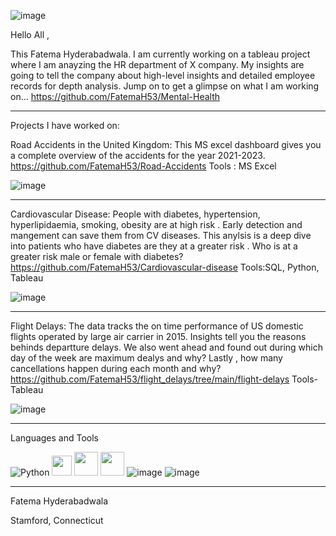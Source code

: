
![image](https://github.com/user-attachments/assets/613d041f-dcbe-4a71-8036-8b2999b91e7d)

Hello All , 

This Fatema Hyderabadwala.
I am currently working on a tableau project where I am anayzing the HR department of  X company. 
My insights are going to tell the company about high-level insights and detailed employee records for depth analysis.
Jump on to get a glimpse on what I am working on...
https://github.com/FatemaH53/Mental-Health


_______________________________________________________________________________________________________________________________________________________________________________________________________________________________________________________________________________


Projects I have worked on:

Road Accidents in the United Kingdom: This MS excel dashboard gives you a complete overview of the accidents for the year 2021-2023.
https://github.com/FatemaH53/Road-Accidents
Tools : MS Excel

![image](https://github.com/user-attachments/assets/5d61d378-0897-4ab2-a4c6-87e2de2222af)

_______________________________________________________________________________________________________________________________________________________________________________________________________________________________________________________________________________


Cardiovascular Disease: People with diabetes, hypertension, hyperlipidaemia, smoking, obesity are at high risk . Early detection and mangement can save them from CV diseases.
This anylsis is a deep dive into patients who have diabetes are they at a greater risk . 
Who is at a greater risk male or female with diabetes?
https://github.com/FatemaH53/Cardiovascular-disease
Tools:SQL, Python, Tableau

![image](https://github.com/user-attachments/assets/4a204a28-fd2d-4a08-8c10-8bf36af1ac9e)

_______________________________________________________________________________________________________________________________________________________________________________________________________________________________________________________________________________


Flight Delays: The data tracks the on time performance of US domestic flights operated by large air carrier in 2015.
Insights tell you the reasons behinds departture delays.
We also went ahead and found out during which day of the week are maximum dealys and why?
Lastly , how many cancellations happen during each month and why?
https://github.com/FatemaH53/flight_delays/tree/main/flight-delays
Tools- Tableau

![image](https://github.com/user-attachments/assets/f60821c4-600f-4e60-bedf-90722639b106)

______________________________________________________________________________________________________________________________________________________________________________________________________________________________________________________________________________

Languages and Tools

![Python](https://img.shields.io/badge/python-3670A0?style=for-the-badge&logo=python&logoColor=ffdd54)      <img src="https://cdn.jsdelivr.net/gh/devicons/devicon@latest/icons/pandas/pandas-original-wordmark.svg" width="32" height="32" />       <img src="https://cdn.jsdelivr.net/gh/devicons/devicon@latest/icons/numpy/numpy-original-wordmark.svg" width="38" height="38" />      <img src="https://cdn.jsdelivr.net/gh/devicons/devicon@latest/icons/mysql/mysql-original-wordmark.svg" width="38" height="38"  />     ![image](https://github.com/user-attachments/assets/5223af57-8bb4-4028-96ed-c53318e15b09)    ![image](https://github.com/user-attachments/assets/a404cb54-3bf5-4c50-9ba7-43967447d741)


_______________________________________________________________________________________________________________________________________________________________________________________________________________________________________________________________________________

Fatema Hyderabadwala

Stamford, Connecticut

  
















